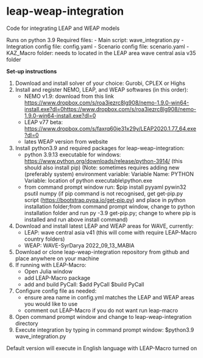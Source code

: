 # leap-weap-integration
Code for integrating LEAP and WEAP models

Runs on python 3.9
Required files: 
                - Main script: wave_integration.py 
                - Integration config file: config.yaml
                - Scenario config file: scenario.yaml
                - KAZ_Macro folder: needs to located in the LEAP area wave central asia v35 folder

**Set-up instructions**
1. Download and install solver of your choice: Gurobi, CPLEX or Highs
2. Install and register NEMO, LEAP, and WEAP softwares (in this order):
      - NEMO v1.9: download from this link https://www.dropbox.com/s/roa3iezrc8lg908/nemo-1.9.0-win64-install.exe?dl=0https://www.dropbox.com/s/roa3iezrc8lg908/nemo-1.9.0-win64-install.exe?dl=0
      - LEAP v77 beta: https://www.dropbox.com/s/faxrq60je31x29y/LEAP2020.1.77_64.exe?dl=0
      - lates WEAP version from website
3. Install python3.9 and required packages for leap-weap-integration:
      - python 3.9.13 executable for windows: https://www.python.org/downloads/release/python-3914/ (this should also install pip)
        (Note: sometimes requires adding new (preferably system) environment variable: 
            Variable Name: PYTHON 
            Variable: location of python executable\python.exe
      - from command prompt window run:
        $pip install pyyaml pywin32 psutil numpy
        (if pip command is not recognised, get get-pip.py script (https://bootstrap.pypa.io/get-pip.py) and place in python installation folder;from command prompt window, change to python installation folder and run py -3.9 get-pip.py; change to where pip is installed and run above install command)
4. Download and install latest LEAP and WEAP areas for WAVE, currently:
      -  LEAP: wave central asia v41 (this will come with require LEAP-Macro country folders)
      -  WEAP: WAVE-SyrDarya 2022_09_13_MABIA 
5. Download or clone leap-weap-integration repository from github and place anywhere on your machine
6. If running with LEAP-Macro:
      - Open Julia window
      - add LEAP-Macro package 
      - add and build PyCall: 
        $add PyCall
        $build PyCall 
7. Configure config file as needed:
      - ensure area name in config.yml matches the LEAP and WEAP areas you would like to use
      - comment out LEAP-Macro if you do not want run leap-macro
8. Open command prompt window and change to leap-weap-integration directory
9. Execute integration by typing in command prompt window:
    $python3.9 wave_integration.py

Default version will execute in English language with LEAP-Macro turned on

